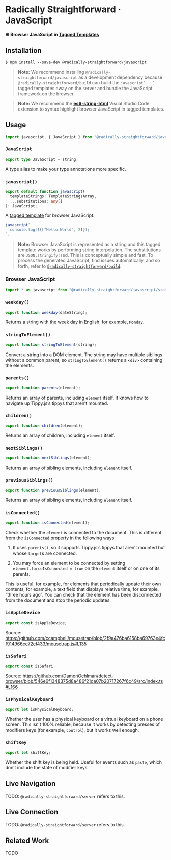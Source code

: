 # Radically Straightforward · JavaScript

**⚙️ Browser JavaScript in [Tagged Templates](https://developer.mozilla.org/en-US/docs/Web/JavaScript/Reference/Template_literals#tagged_templates)**

## Installation

```console
$ npm install --save-dev @radically-straightforward/javascript
```

> **Note:** We recommend installing `@radically-straightforward/javascript` as a development dependency because `@radically-straightforward/build` can build the `` javascript`___` `` tagged templates away on the server and bundle the JavaScript framework on the browser.

> **Note:** We recommend the **[es6-string-html](https://marketplace.visualstudio.com/items?itemName=Tobermory.es6-string-html)** Visual Studio Code extension to syntax highlight browser JavaScript in tagged templates.

## Usage

```typescript
import javascript, { JavaScript } from "@radically-straightforward/javascript";
```

<!-- DOCUMENTATION START: ./source/index.mts -->

### `JavaScript`

```typescript
export type JavaScript = string;
```

A type alias to make your type annotations more specific.

### `javascript()`

```typescript
export default function javascript(
  templateStrings: TemplateStringsArray,
  ...substitutions: any[]
): JavaScript;
```

A [tagged template](https://developer.mozilla.org/en-US/docs/Web/JavaScript/Reference/Template_literals#tagged_templates) for browser JavaScript:

```typescript
javascript`
  console.log(${["Hello World", 2]});
`;
```

> **Note:** Browser JavaScript is represented as a string and this tagged template works by performing string interpolation. The substitutions are `JSON.stringify()`ed. This is conceptually simple and fast. To process the generated JavaScript, find issues automatically, and so forth, refer to [`@radically-straightforward/build`](https://www.npmjs.com/package/@radically-straightforward/build).

<!-- DOCUMENTATION END: ./source/index.mts -->

### Browser JavaScript

```javascript
import * as javascript from "@radically-straightforward/javascript/static/index.mjs";
```

<!-- DOCUMENTATION START: ./static/index.mjs -->

### `weekday()`

```typescript
export function weekday(dateString);
```

Returns a string with the week day in English, for example, `Monday`.

### `stringToElement()`

```typescript
export function stringToElement(string);
```

Convert a string into a DOM element. The string may have multiple siblings without a common parent, so `stringToElement()` returns a `<div>` containing the elements.

### `parents()`

```typescript
export function parents(element);
```

Returns an array of parents, including `element` itself. It knows how to navigate up Tippy.js’s tippys that aren’t mounted.

### `children()`

```typescript
export function children(element);
```

Returns an array of children, including `element` itself.

### `nextSiblings()`

```typescript
export function nextSiblings(element);
```

Returns an array of sibling elements, including `element` itself.

### `previousSiblings()`

```typescript
export function previousSiblings(element);
```

Returns an array of sibling elements, including `element` itself.

### `isConnected()`

```typescript
export function isConnected(element);
```

Check whether the `element` is connected to the document. This is different from the [`isConnected` property](https://developer.mozilla.org/en-US/docs/Web/API/Node/isConnected) in the following ways:

1. It uses `parents()`, so it supports Tippy.js’s tippys that aren’t mounted but whose `target`s are connected.

2. You may force an element to be connected by setting `element.forceIsConnected = true` on the `element` itself or on one of its parents.

This is useful, for example, for elements that periodically update their own contents, for example, a text field that displays relative time, for example, “three hours ago”. You can check that the element has been disconnected from the document and stop the periodic updates.

### `isAppleDevice`

```typescript
export const isAppleDevice;
```

Source: <https://github.com/ccampbell/mousetrap/blob/2f9a476ba6158ba69763e4fcf914966cc72ef433/mousetrap.js#L135>

### `isSafari`

```typescript
export const isSafari;
```

Source: <https://github.com/DamonOehlman/detect-browser/blob/546e6f1348375d8a486f21da07b20717267f6c49/src/index.ts#L166>

### `isPhysicalKeyboard`

```typescript
export let isPhysicalKeyboard;
```

Whether the user has a physical keyboard or a virtual keyboard on a phone screen. This isn’t 100% reliable, because it works by detecting presses of modifiers keys (for example, `control`), but it works well enough.

### `shiftKey`

```typescript
export let shiftKey;
```

Whether the shift key is being held. Useful for events such as `paste`, which don’t include the state of modifier keys.

<!-- DOCUMENTATION END: ./static/index.mjs -->

## Live Navigation

TODO: `@radically-straightforward/server` refers to this.

## Live Connection

TODO: `@radically-straightforward/server` refers to this.

## Related Work

TODO
